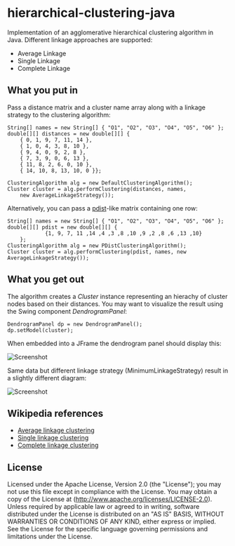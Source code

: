 hierarchical-clustering-java
============================

Implementation of an agglomerative hierarchical clustering algorithm in Java. Different linkage approaches are supported:
* Average Linkage
* Single Linkage
* Complete Linkage

What you put in
---------------

Pass a distance matrix and a cluster name array along with a linkage strategy to the clustering algorithm:

    String[] names = new String[] { "O1", "O2", "O3", "O4", "O5", "O6" };
    double[][] distances = new double[][] { 
        { 0, 1, 9, 7, 11, 14 },
        { 1, 0, 4, 3, 8, 10 }, 
        { 9, 4, 0, 9, 2, 8 },
        { 7, 3, 9, 0, 6, 13 }, 
        { 11, 8, 2, 6, 0, 10 },
        { 14, 10, 8, 13, 10, 0 }};

    ClusteringAlgorithm alg = new DefaultClusteringAlgorithm();
    Cluster cluster = alg.performClustering(distances, names,
        new AverageLinkageStrategy());

Alternatively, you can pass a [pdist](http://www.mathworks.com/help/stats/pdist.html)-like matrix containing one row:

    String[] names = new String[] { "O1", "O2", "O3", "O4", "O5", "O6" };
    double[][] pdist = new double[][] {
				{1, 9, 7, 11 ,14 ,4 ,3 ,8 ,10 ,9 ,2 ,8 ,6 ,13 ,10}
		};
    ClusteringAlgorithm alg = new PDistClusteringAlgorithm();
    Cluster cluster = alg.performClustering(pdist, names, new AverageLinkageStrategy());

What you get out
----------------

The algorithm creates a *Cluster* instance representing an hierachy of cluster nodes based on their distances.
You may want to visualize the result using the Swing component *DendrogramPanel*:

    DendrogramPanel dp = new DendrogramPanel();
    dp.setModel(cluster);

When embedded into a JFrame the dendrogram panel should display this:

![Screenshot](https://raw.github.com/lbehnke/hierarchical-clustering-java/master/etc/screenshot1.png "Average linkage")

Same data but different linkage strategy (MinimumLinkageStrategy) result in a slightly different diagram:

![Screenshot](https://raw.github.com/lbehnke/hierarchical-clustering-java/master/etc/screenshot2.png "Minimum linkage")

Wikipedia references
--------------------
* [Average linkage clustering](http://en.wikipedia.org/wiki/UPGMA "Average linkage clustering")
* [Single linkage clustering](http://en.wikipedia.org/wiki/Single-linkage_clustering "Single linkage clustering")
* [Complete linkage clustering](http://en.wikipedia.org/wiki/Complete_linkage_clustering "Complete linkage clustering")

License
-------
Licensed under the Apache License, Version 2.0 (the "License"); 
you may not use this file except in compliance with the License. 
You may obtain a copy of the License at (http://www.apache.org/licenses/LICENSE-2.0).
Unless required by applicable law or agreed to in writing, software distributed under the License is distributed on an "AS IS" BASIS, 
WITHOUT WARRANTIES OR CONDITIONS OF ANY KIND, either express or implied. 
See the License for the specific language governing permissions and limitations under the License.
